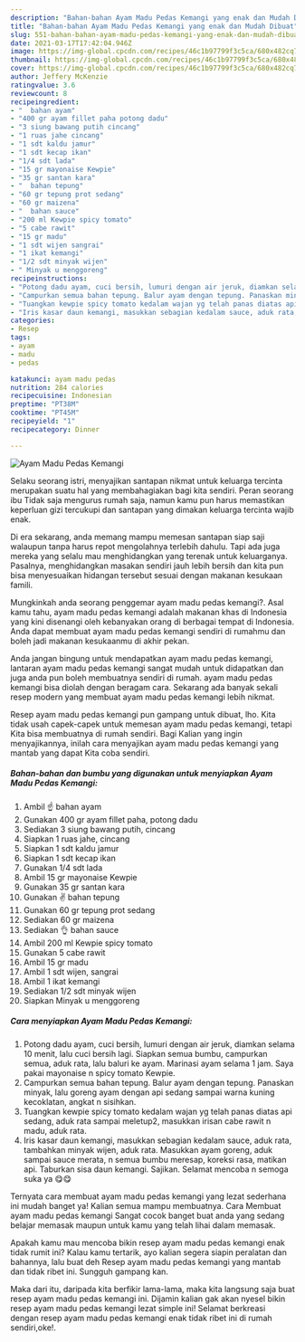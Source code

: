 ```yaml
---
description: "Bahan-bahan Ayam Madu Pedas Kemangi yang enak dan Mudah Dibuat"
title: "Bahan-bahan Ayam Madu Pedas Kemangi yang enak dan Mudah Dibuat"
slug: 551-bahan-bahan-ayam-madu-pedas-kemangi-yang-enak-dan-mudah-dibuat
date: 2021-03-17T17:42:04.946Z
image: https://img-global.cpcdn.com/recipes/46c1b97799f3c5ca/680x482cq70/ayam-madu-pedas-kemangi-foto-resep-utama.jpg
thumbnail: https://img-global.cpcdn.com/recipes/46c1b97799f3c5ca/680x482cq70/ayam-madu-pedas-kemangi-foto-resep-utama.jpg
cover: https://img-global.cpcdn.com/recipes/46c1b97799f3c5ca/680x482cq70/ayam-madu-pedas-kemangi-foto-resep-utama.jpg
author: Jeffery McKenzie
ratingvalue: 3.6
reviewcount: 8
recipeingredient:
- "  bahan ayam"
- "400 gr ayam fillet paha potong dadu"
- "3 siung bawang putih cincang"
- "1 ruas jahe cincang"
- "1 sdt kaldu jamur"
- "1 sdt kecap ikan"
- "1/4 sdt lada"
- "15 gr mayonaise Kewpie"
- "35 gr santan kara"
- "  bahan tepung"
- "60 gr tepung prot sedang"
- "60 gr maizena"
- "  bahan sauce"
- "200 ml Kewpie spicy tomato"
- "5 cabe rawit"
- "15 gr madu"
- "1 sdt wijen sangrai"
- "1 ikat kemangi"
- "1/2 sdt minyak wijen"
- " Minyak u menggoreng"
recipeinstructions:
- "Potong dadu ayam, cuci bersih, lumuri dengan air jeruk, diamkan selama 10 menit, lalu cuci bersih lagi. Siapkan semua bumbu, campurkan semua, aduk rata, lalu baluri ke ayam. Marinasi ayam selama 1 jam. Saya pakai mayonaise n spicy tomato Kewpie."
- "Campurkan semua bahan tepung. Balur ayam dengan tepung. Panaskan minyak, lalu goreng ayam dengan api sedang sampai warna kuning kecoklatan, angkat n sisihkan."
- "Tuangkan kewpie spicy tomato kedalam wajan yg telah panas diatas api sedang, aduk rata sampai meletup2, masukkan irisan cabe rawit n madu, aduk rata."
- "Iris kasar daun kemangi, masukkan sebagian kedalam sauce, aduk rata, tambahkan minyak wijen, aduk rata. Masukkan ayam goreng, aduk sampai sauce merata, n semua bumbu meresap, koreksi rasa, matikan api. Taburkan sisa daun kemangi. Sajikan. Selamat mencoba n semoga suka ya 😋😋"
categories:
- Resep
tags:
- ayam
- madu
- pedas

katakunci: ayam madu pedas 
nutrition: 284 calories
recipecuisine: Indonesian
preptime: "PT38M"
cooktime: "PT45M"
recipeyield: "1"
recipecategory: Dinner

---
```



![Ayam Madu Pedas Kemangi](https://img-global.cpcdn.com/recipes/46c1b97799f3c5ca/680x482cq70/ayam-madu-pedas-kemangi-foto-resep-utama.jpg)

Selaku seorang istri, menyajikan santapan nikmat untuk keluarga tercinta merupakan suatu hal yang membahagiakan bagi kita sendiri. Peran seorang ibu Tidak saja mengurus rumah saja, namun kamu pun harus memastikan keperluan gizi tercukupi dan santapan yang dimakan keluarga tercinta wajib enak.

Di era  sekarang, anda memang mampu memesan santapan siap saji walaupun tanpa harus repot mengolahnya terlebih dahulu. Tapi ada juga mereka yang selalu mau menghidangkan yang terenak untuk keluarganya. Pasalnya, menghidangkan masakan sendiri jauh lebih bersih dan kita pun bisa menyesuaikan hidangan tersebut sesuai dengan makanan kesukaan famili. 



Mungkinkah anda seorang penggemar ayam madu pedas kemangi?. Asal kamu tahu, ayam madu pedas kemangi adalah makanan khas di Indonesia yang kini disenangi oleh kebanyakan orang di berbagai tempat di Indonesia. Anda dapat membuat ayam madu pedas kemangi sendiri di rumahmu dan boleh jadi makanan kesukaanmu di akhir pekan.

Anda jangan bingung untuk mendapatkan ayam madu pedas kemangi, lantaran ayam madu pedas kemangi sangat mudah untuk didapatkan dan juga anda pun boleh membuatnya sendiri di rumah. ayam madu pedas kemangi bisa diolah dengan beragam cara. Sekarang ada banyak sekali resep modern yang membuat ayam madu pedas kemangi lebih nikmat.

Resep ayam madu pedas kemangi pun gampang untuk dibuat, lho. Kita tidak usah capek-capek untuk memesan ayam madu pedas kemangi, tetapi Kita bisa membuatnya di rumah sendiri. Bagi Kalian yang ingin menyajikannya, inilah cara menyajikan ayam madu pedas kemangi yang mantab yang dapat Kita coba sendiri.

<!--inarticleads1-->

##### Bahan-bahan dan bumbu yang digunakan untuk menyiapkan Ayam Madu Pedas Kemangi:

1. Ambil  ☝ bahan ayam
1. Gunakan 400 gr ayam fillet paha, potong dadu
1. Sediakan 3 siung bawang putih, cincang
1. Siapkan 1 ruas jahe, cincang
1. Siapkan 1 sdt kaldu jamur
1. Siapkan 1 sdt kecap ikan
1. Gunakan 1/4 sdt lada
1. Ambil 15 gr mayonaise Kewpie
1. Gunakan 35 gr santan kara
1. Gunakan  ✌ bahan tepung
1. Gunakan 60 gr tepung prot sedang
1. Sediakan 60 gr maizena
1. Sediakan  👌 bahan sauce
1. Ambil 200 ml Kewpie spicy tomato
1. Gunakan 5 cabe rawit
1. Ambil 15 gr madu
1. Ambil 1 sdt wijen, sangrai
1. Ambil 1 ikat kemangi
1. Sediakan 1/2 sdt minyak wijen
1. Siapkan  Minyak u menggoreng




<!--inarticleads2-->

##### Cara menyiapkan Ayam Madu Pedas Kemangi:

1. Potong dadu ayam, cuci bersih, lumuri dengan air jeruk, diamkan selama 10 menit, lalu cuci bersih lagi. Siapkan semua bumbu, campurkan semua, aduk rata, lalu baluri ke ayam. Marinasi ayam selama 1 jam. Saya pakai mayonaise n spicy tomato Kewpie.
1. Campurkan semua bahan tepung. Balur ayam dengan tepung. Panaskan minyak, lalu goreng ayam dengan api sedang sampai warna kuning kecoklatan, angkat n sisihkan.
1. Tuangkan kewpie spicy tomato kedalam wajan yg telah panas diatas api sedang, aduk rata sampai meletup2, masukkan irisan cabe rawit n madu, aduk rata.
1. Iris kasar daun kemangi, masukkan sebagian kedalam sauce, aduk rata, tambahkan minyak wijen, aduk rata. Masukkan ayam goreng, aduk sampai sauce merata, n semua bumbu meresap, koreksi rasa, matikan api. Taburkan sisa daun kemangi. Sajikan. Selamat mencoba n semoga suka ya 😋😋




Ternyata cara membuat ayam madu pedas kemangi yang lezat sederhana ini mudah banget ya! Kalian semua mampu membuatnya. Cara Membuat ayam madu pedas kemangi Sangat cocok banget buat anda yang sedang belajar memasak maupun untuk kamu yang telah lihai dalam memasak.

Apakah kamu mau mencoba bikin resep ayam madu pedas kemangi enak tidak rumit ini? Kalau kamu tertarik, ayo kalian segera siapin peralatan dan bahannya, lalu buat deh Resep ayam madu pedas kemangi yang mantab dan tidak ribet ini. Sungguh gampang kan. 

Maka dari itu, daripada kita berfikir lama-lama, maka kita langsung saja buat resep ayam madu pedas kemangi ini. Dijamin kalian gak akan nyesel bikin resep ayam madu pedas kemangi lezat simple ini! Selamat berkreasi dengan resep ayam madu pedas kemangi enak tidak ribet ini di rumah sendiri,oke!.

